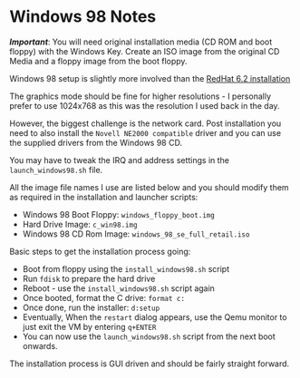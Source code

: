 # Windows 98 Notes

_**Important**_: You will need original installation media (CD ROM and boot floppy) with the Windows Key. Create an ISO image from the original CD Media and a floppy image from the boot floppy.

Windows 98 setup is slightly more involved than the [RedHat 6.2 installation](redhat_62_notes.md)

The graphics mode should be fine for higher resolutions - I personally prefer to use 1024x768 as this was the resolution I used back in the day.

However, the biggest challenge is the network card. Post installation you need to also install the `Novell NE2000 compatible` driver and you can use the supplied drivers from the Windows 98 CD.

You may have to tweak the IRQ and address settings in the `launch_windows98.sh` file.

All the image file names I use are listed below and you should modify them as required in the installation and launcher scripts:

* Windows 98 Boot Floppy: `windows_floppy_boot.img`
* Hard Drive Image: `c_win98.img`
* Windows 98 CD Rom Image: `windows_98_se_full_retail.iso`

Basic steps to get the installation process going:

* Boot from floppy using the `install_windows98.sh` script
* Run `fdisk` to prepare the hard drive
* Reboot - use the `install_windows98.sh` script again
* Once booted, format the C drive: `format c:`
* Once done, run the installer: `d:setup`
* Eventually, When the `restart` dialog appears, use the Qemu monitor to just exit the VM by entering `q+ENTER`
* You can now use the `launch_windows98.sh` script from the next boot onwards.

The installation process is GUI driven and should be fairly straight forward.
